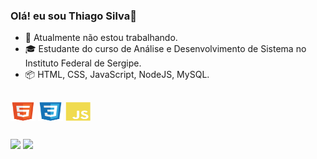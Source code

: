 ### Olá! eu sou Thiago Silva👋


- 🔭 Atualmente não estou trabalhando.
- 🎓 Estudante do curso de Análise e Desenvolvimento de Sistema no Instituto Federal de Sergipe.
- 📦 HTML, CSS, JavaScript, NodeJS, MySQL.





##
  
<div>
  <img align="center" alt="Thiago-HTML" height="30" width="40" src="https://raw.githubusercontent.com/devicons/devicon/master/icons/html5/html5-original.svg">
  <img align="center" alt="Thiago-CSS" height="30" width="40" src="https://raw.githubusercontent.com/devicons/devicon/master/icons/css3/css3-original.svg">
  <img align="center" alt="Thiago-Js" height="30" width="40" src="https://raw.githubusercontent.com/devicons/devicon/master/icons/javascript/javascript-plain.svg">
</div>
  
##

<div>
  <a href="https://www.instagram.com/thiagosilvazx/"><img src="https://img.shields.io/badge/Instagram-E4405F?style=for-the-badge&logo=instagram&logoColor=white" target="__blank"></a>
  <a href="https://www.linkedin.com/in/thiagosilvaweb/"><img src="https://img.shields.io/badge/LinkedIn-0077B5?style=for-the-badge&logo=linkedin&logoColor=white" target="__blank"></a>
</div>
  



